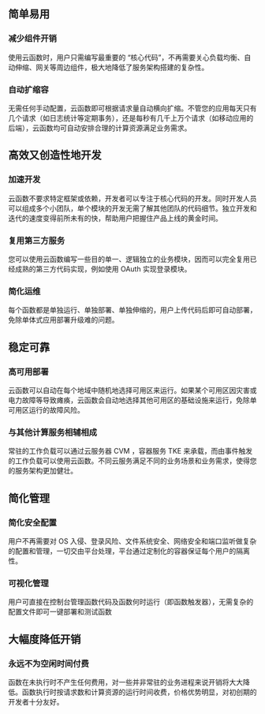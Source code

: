 
## 简单易用

### 减少组件开销

使用云函数时，用户只需编写最重要的 “核心代码”，不再需要关心负载均衡、自动伸缩、网关等周边组件，极大地降低了服务架构搭建的复杂性。

### 自动扩缩容

无需任何手动配置，云函数即可根据请求量自动横向扩缩。不管您的应用每天只有几个请求（如日志统计等定期事务），还是每秒有几千上万个请求（如移动应用的后端），云函数均可自动安排合理的计算资源满足业务需求。



## 高效又创造性地开发

### 加速开发

云函数不要求特定框架或依赖，开发者可以专注于核心代码的开发。同时开发人员可以组成多个小团队，单个模块的开发无需了解其他团队的代码细节。独立开发和迭代的速度变得前所未有的快，帮助用户把握住产品上线的黄金时间。

### 复用第三方服务

您可以使用云函数编写一些目的单一、逻辑独立的业务模块，因而可以完全复用已经成熟的第三方代码实现，例如使用 OAuth 实现登录模块。

### 简化运维

每个函数都是单独运行、单独部署、单独伸缩的，用户上传代码后即可自动部署，免除单体式应用部署升级难的问题。

## 稳定可靠

### 高可用部署

云函数可以自动在每个地域中随机地选择可用区来运行。如果某个可用区因灾害或电力故障等导致瘫痪，云函数会自动地选择其他可用区的基础设施来运行，免除单可用区运行的故障风险。

### 与其他计算服务相辅相成

常驻的工作负载可以通过云服务器 CVM ，容器服务 TKE 来承载，而由事件触发的工作负载可以使用云函数。不同云服务满足不同的业务场景和业务需求，使得您的服务架构更加健壮。

## 简化管理

### 简化安全配置

用户不再需要对 OS 入侵、登录风险、文件系统安全、网络安全和端口监听做复杂的配置和管理，一切交由平台处理，平台通过定制化的容器保证每个用户的隔离性。

### 可视化管理

用户可直接在控制台管理函数代码及函数何时运行（即函数触发器），无需复杂的配置文件即可一键部署和测试函数

## 大幅度降低开销

### 永远不为空闲时间付费

函数在未执行时不产生任何费用，对一些并非常驻的业务进程来说开销将大大降低。函数执行时按请求数和计算资源的运行时间收费，价格优势明显，对初创期的开发者十分友好。

